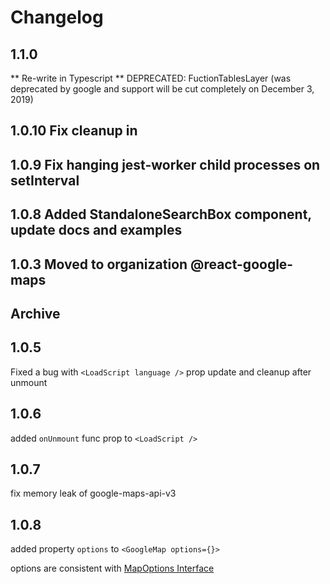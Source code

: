 # Changelog

## 1.1.0

** Re-write in Typescript
** DEPRECATED: FuctionTablesLayer (was deprecated by google and support will be cut completely on December 3, 2019)

## 1.0.10 Fix cleanup in <LoadScript />

## 1.0.9 Fix hanging jest-worker child processes on setInterval

## 1.0.8 Added StandaloneSearchBox component, update docs and examples

## 1.0.3 Moved to organization @react-google-maps

## Archive

## 1.0.5

Fixed a bug with `<LoadScript language />` prop update and cleanup after unmount

## 1.0.6

added `onUnmount` func prop to `<LoadScript />`

## 1.0.7

fix memory leak of google-maps-api-v3

## 1.0.8

added property `options` to `<GoogleMap options={}>`

options are consistent with [MapOptions Interface](https://developers.google.com/maps/documentation/javascript/reference/map#MapOptions)
